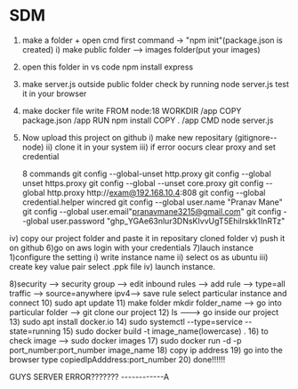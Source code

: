 # SDM

1) make a folder + open cmd first command -> "npm init"(package.json is created)
    i) make public folder --> images folder(put your images)
2) open this folder in vs code 
      npm install express
3) make server.js outside public folder
      check by running node server.js
      test it in your browser
4) make docker file 
      write FROM node:18
	    WORKDIR /app
	    COPY package.json /app
	    RUN npm install
	    COPY . /app
	    CMD node server.js 
5) Now upload this project on github
         i) make new repositary (gitignore--node)
         ii) clone it in your system
         iii) if error oocurs clear proxy and set credential 

    8 commands
    git config --global-unset http.proxy
    git config --global unset https.proxy
    git config --global --unset core.proxy
    git config --global http.proxy http://exam@192.168.10.4:808
    git config --global credential.helper wincred
    git config --global user.name "Pranav Mane"
    git config --global user.email"pranavmane3215@gmail.com"
    git config --global user.password "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"

   
 iv) copy our project folder and paste it in repositary cloned folder
         v)  push it on github
6)go on aws login with your credentials
7)lauch instance 
   1)configure the setting
       i) write instance name
       ii) select os as ubuntu
       iii) create key value pair select .ppk file
       iv) launch instance.

8)security --> security group --> edit inbound rules --> add rule --> type=all traffic --> source=anywhere ipv4--> save rule 
select particular instance and connect
10) sudo apt update 
11) make folder mkdir folder_name --> go into particular folder --> git clone our project
12) ls --->  go inside our project
13) sudo apt install docker.io
14) sudo systemctl --type=service --state=running
15) sudo docker build -t image_name(lowercase) .
16) to check image --> sudo docker images
17) sudo docker run -d -p port_number:port_number image_name
18) copy ip address
19) go into the browser type copiedIpAdddress:port_number
20) done!!!!!!



GUYS SERVER ERROR??????? ------------A
   
